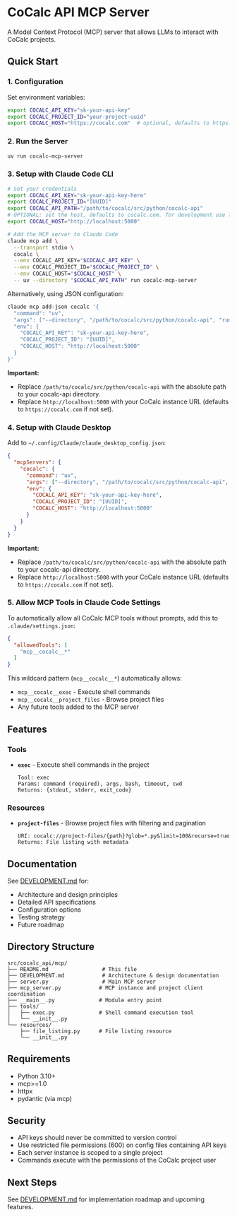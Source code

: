 # CoCalc API MCP Server

A Model Context Protocol (MCP) server that allows LLMs to interact with CoCalc projects.

## Quick Start

### 1. Configuration

Set environment variables:

```bash
export COCALC_API_KEY="sk-your-api-key"
export COCALC_PROJECT_ID="your-project-uuid"
export COCALC_HOST="https://cocalc.com"  # optional, defaults to https://cocalc.com
```

### 2. Run the Server

```bash
uv run cocalc-mcp-server
```

### 3. Setup with Claude Code CLI

```bash
# Set your credentials
export COCALC_API_KEY="sk-your-api-key-here"
export COCALC_PROJECT_ID="[UUID]"
export COCALC_API_PATH="/path/to/cocalc/src/python/cocalc-api"
# OPTIONAL: set the host, defaults to cocalc.com. for development use localhost:5000
export COCALC_HOST="http://localhost:5000"

# Add the MCP server to Claude Code
claude mcp add \
  --transport stdio \
  cocalc \
  --env COCALC_API_KEY="$COCALC_API_KEY" \
  --env COCALC_PROJECT_ID="$COCALC_PROJECT_ID" \
  --env COCALC_HOST="$COCALC_HOST" \
  -- uv --directory "$COCALC_API_PATH" run cocalc-mcp-server
```

Alternatively, using JSON configuration:

```bash
claude mcp add-json cocalc '{
  "command": "uv",
  "args": ["--directory", "/path/to/cocalc/src/python/cocalc-api", "run", "cocalc-mcp-server"],
  "env": {
    "COCALC_API_KEY": "sk-your-api-key-here",
    "COCALC_PROJECT_ID": "[UUID]",
    "COCALC_HOST": "http://localhost:5000"
  }
}'
```

**Important:**
- Replace `/path/to/cocalc/src/python/cocalc-api` with the absolute path to your cocalc-api directory.
- Replace `http://localhost:5000` with your CoCalc instance URL (defaults to `https://cocalc.com` if not set).

### 4. Setup with Claude Desktop

Add to `~/.config/Claude/claude_desktop_config.json`:

```json
{
  "mcpServers": {
    "cocalc": {
      "command": "uv",
      "args": ["--directory", "/path/to/cocalc/src/python/cocalc-api", "run", "cocalc-mcp-server"],
      "env": {
        "COCALC_API_KEY": "sk-your-api-key-here",
        "COCALC_PROJECT_ID": "[UUID]",
        "COCALC_HOST": "http://localhost:5000"
      }
    }
  }
}
```

**Important:**
- Replace `/path/to/cocalc/src/python/cocalc-api` with the absolute path to your cocalc-api directory.
- Replace `http://localhost:5000` with your CoCalc instance URL (defaults to `https://cocalc.com` if not set).

### 5. Allow MCP Tools in Claude Code Settings

To automatically allow all CoCalc MCP tools without prompts, add this to `.claude/settings.json`:

```json
{
  "allowedTools": [
    "mcp__cocalc__*"
  ]
}
```

This wildcard pattern (`mcp__cocalc__*`) automatically allows:
- `mcp__cocalc__exec` - Execute shell commands
- `mcp__cocalc__project_files` - Browse project files
- Any future tools added to the MCP server

## Features

### Tools

- **`exec`** - Execute shell commands in the project
  ```
  Tool: exec
  Params: command (required), args, bash, timeout, cwd
  Returns: {stdout, stderr, exit_code}
  ```

### Resources

- **`project-files`** - Browse project files with filtering and pagination
  ```
  URI: cocalc://project-files/{path}?glob=*.py&limit=100&recurse=true
  Returns: File listing with metadata
  ```

## Documentation

See [DEVELOPMENT.md](./DEVELOPMENT.md) for:
- Architecture and design principles
- Detailed API specifications
- Configuration options
- Testing strategy
- Future roadmap

## Directory Structure

```
src/cocalc_api/mcp/
├── README.md                 # This file
├── DEVELOPMENT.md            # Architecture & design documentation
├── server.py                 # Main MCP server
├── mcp_server.py            # MCP instance and project client coordination
├── __main__.py              # Module entry point
├── tools/
│   ├── exec.py              # Shell command execution tool
│   └── __init__.py
└── resources/
    ├── file_listing.py      # File listing resource
    └── __init__.py
```

## Requirements

- Python 3.10+
- mcp>=1.0
- httpx
- pydantic (via mcp)

## Security

- API keys should never be committed to version control
- Use restricted file permissions (600) on config files containing API keys
- Each server instance is scoped to a single project
- Commands execute with the permissions of the CoCalc project user

## Next Steps

See [DEVELOPMENT.md](./DEVELOPMENT.md#next-steps) for implementation roadmap and upcoming features.
